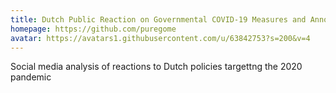```yaml
---
title: Dutch Public Reaction on Governmental COVID-19 Measures and Announcements (PuReGoMe)
homepage: https://github.com/puregome
avatar: https://avatars1.githubusercontent.com/u/63842753?s=200&v=4
---
```

Social media analysis of reactions to Dutch policies targettng the 2020 pandemic 
